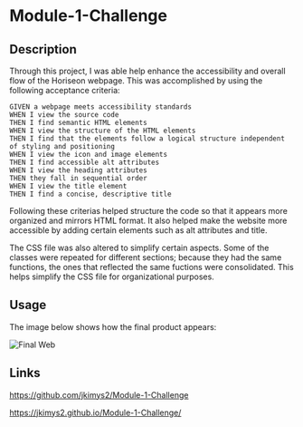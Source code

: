 # Module-1-Challenge

## Description

Through this project, I was able help enhance the accessibility and overall flow of the Horiseon webpage. This was accomplished by using the following acceptance criteria:

```
GIVEN a webpage meets accessibility standards
WHEN I view the source code
THEN I find semantic HTML elements
WHEN I view the structure of the HTML elements
THEN I find that the elements follow a logical structure independent of styling and positioning
WHEN I view the icon and image elements
THEN I find accessible alt attributes
WHEN I view the heading attributes
THEN they fall in sequential order
WHEN I view the title element
THEN I find a concise, descriptive title
```

Following these criterias helped structure the code so that it appears more organized and mirrors HTML format. It also helped make the website more accessible by adding certain elements such as alt attributes and title. 

The CSS file was also altered to simplify certain aspects. Some of the classes were repeated for different sections; because they had the same functions, the ones that reflected the same fuctions were consolidated. This helps simplify the CSS file for organizational purposes. 

## Usage

The image below shows how the final product appears:

![Final Web](./assets/images/screenshot.png)

## Links

https://github.com/jkimys2/Module-1-Challenge

https://jkimys2.github.io/Module-1-Challenge/